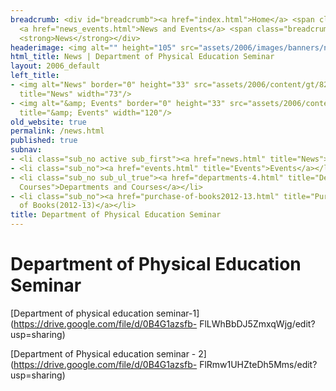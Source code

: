 ```yaml
---
breadcrumb: <div id="breadcrumb"><a href="index.html">Home</a> <span class="breadcrumb_spacer">&gt;</span>
  <a href="news_events.html">News and Events</a> <span class="breadcrumb_spacer">&gt;</span>
  <strong>News</strong></div>
headerimage: <img alt="" height="105" src="assets/2006/images/banners/news.jpg" width="472"/>
html_title: News | Department of Physical Education Seminar
layout: 2006_default
left_title:
- <img alt="News" border="0" height="33" src="assets/2006/content/gt/82f5c8aac8980c1bf16e9ee0018bbd37.png"
  title="News" width="73"/>
- <img alt="&amp; Events" border="0" height="33" src="assets/2006/content/gt/c79c487b6e6444e7e4d9af5267eeba8b.png"
  title="&amp; Events" width="120"/>
old_website: true
permalink: /news.html
published: true
subnav:
- <li class="sub_no active sub_first"><a href="news.html" title="News">News</a></li>
- <li class="sub_no"><a href="events.html" title="Events">Events</a></li>
- <li class="sub_no sub_ul_true"><a href="departments-4.html" title="Departments and
  Courses">Departments and Courses</a></li>
- <li class="sub_no"><a href="purchase-of-books2012-13.html" title="Purchase of Books(2012-13)">Purchase
  of Books(2012-13)</a></li>
title: Department of Physical Education Seminar
---
```


# Department of Physical Education Seminar

[Department of physical education
seminar-1](https://drive.google.com/file/d/0B4G1azsfb-
FlLWhBbDJ5ZmxqWjg/edit?usp=sharing)

[Department of Physical education seminar -
2](https://drive.google.com/file/d/0B4G1azsfb-
FlRmw1UHZteDh5Mms/edit?usp=sharing)